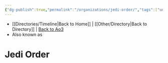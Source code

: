 ```yaml
---
{"dg-publish":true,"permalink":"/organizations/jedi-order/","tags":["unfinished","faction"]}
---
```


- [[Directories/Timeline\|Back to Home]] | [[Other/Directory\|Back to Directory]] | [Back to Ao3](https://archiveofourown.org/works/19334440/chapters/45992584)
- Also known as

# Jedi Order
